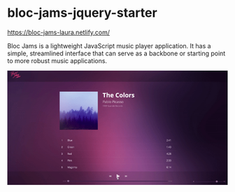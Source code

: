 # bloc-jams-jquery-starter

https://bloc-jams-laura.netlify.com/

Bloc Jams is a lightweight JavaScript music player application. It has a simple, streamlined interface that can serve as a backbone or starting point to more robust music applications.

![Bloc Jams Product Image](https://raw.githubusercontent.com/lhundersmarck/bloc-jams-jquery-starter/master/readme/BlocJams.gif)
